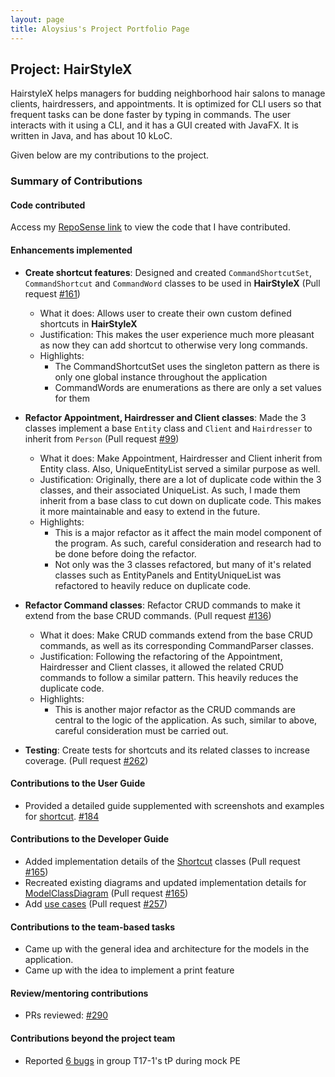 ```yaml
---
layout: page
title: Aloysius's Project Portfolio Page
---
```



## Project: HairStyleX

HairstyleX helps managers for budding neighborhood hair salons to manage clients, hairdressers, and appointments. It is optimized for CLI users so that frequent tasks can be done faster by typing in commands. The user interacts with it using a CLI, and it has a GUI created with JavaFX. It is written in Java, and has about 10 kLoC.

Given below are my contributions to the project.

### Summary of Contributions

#### Code contributed

Access my [RepoSense link](https://nus-cs2103-ay2021s1.github.io/tp-dashboard/#breakdown=true&search=pooty3) to view the code that I have contributed.

#### Enhancements implemented
        
* **Create shortcut features**: Designed and created `CommandShortcutSet`, `CommandShortcut` and `CommandWord` classes to be used in **HairStyleX** (Pull request [\#161](https://github.com/AY2021S1-CS2103T-T15-1/tp/pull/161))
    * What it does: Allows user to create their own custom defined shortcuts in **HairStyleX**
    * Justification:  This makes the user experience much more pleasant as now they can add shortcut to otherwise very long commands.
    * Highlights:
        * The CommandShortcutSet uses the singleton pattern as there is only one global instance throughout the application
        * CommandWords are enumerations as there are only a set values for them

        

* **Refactor Appointment, Hairdresser and Client classes**: Made the 3 classes implement a base `Entity` class and `Client` and `Hairdresser` to inherit from `Person` (Pull request [\#99](https://github.com/AY2021S1-CS2103T-T15-1/tp/pull/99))
    * What it does: Make Appointment, Hairdresser and Client inherit from Entity class. Also, UniqueEntityList served a similar purpose as well.
    * Justification: Originally, there are a lot of duplicate code within the 3 classes, and their associated UniqueList. As such, I made them inherit from a base class to cut down on duplicate code.
    This makes it more maintainable and easy to extend in the future.
    * Highlights: 
        * This is a major refactor as it affect the main model component of the program. As such, careful consideration and research had to be done before doing the refactor.
        * Not only was the 3 classes refactored, but many of it's related classes such as EntityPanels and EntityUniqueList was refactored to heavily reduce on duplicate code.
  
* **Refactor Command classes**: Refactor CRUD commands to make it extend from the base CRUD commands. (Pull request [\#136](https://github.com/AY2021S1-CS2103T-T15-1/tp/pull/136))
    * What it does: Make CRUD commands extend from the base CRUD commands, as well as its corresponding CommandParser classes.
    * Justification: Following the refactoring of the Appointment, Hairdresser and Client classes, it allowed the related CRUD commands to follow a similar pattern. This heavily reduces the duplicate code.
    * Highlights: 
        * This is another major refactor as the CRUD commands are central to the logic of the application. As such, similar to above, careful consideration must be carried out.
* **Testing**: Create tests for shortcuts and its related classes to increase coverage. (Pull request [\#262](https://github.com/AY2021S1-CS2103T-T15-1/tp/pull/262))

#### Contributions to the User Guide

* Provided a detailed guide supplemented with screenshots and examples for [shortcut](https://ay2021s1-cs2103t-t15-1.github.io/tp/UserGuide.html#45-shortcut-commands). [\#184](https://github.com/AY2021S1-CS2103T-T15-1/tp/pull/184)

#### Contributions to the Developer Guide

* Added implementation details of the [Shortcut](https://ay2021s1-cs2103t-t15-1.github.io/tp/DeveloperGuide.html#command-shortcut-feature) classes (Pull request [\#165](https://github.com/AY2021S1-CS2103T-T15-1/tp/pull/165))
* Recreated existing diagrams and updated implementation details for [ModelClassDiagram](https://ay2021s1-cs2103t-t15-1.github.io/tp/DeveloperGuide.html#model-component) (Pull request [\#165](https://github.com/AY2021S1-CS2103T-T15-1/tp/pull/165))
* Add [use cases](https://ay2021s1-cs2103t-t15-1.github.io/tp/DeveloperGuide.html#use-cases-1) (Pull request [\#257](https://github.com/AY2021S1-CS2103T-T15-1/tp/pull/257))

#### Contributions to the team-based tasks

* Came up with the general idea and architecture for the models in the application.
* Came up with the idea to implement a print feature

#### Review/mentoring contributions

* PRs reviewed: [\#290](https://github.com/AY2021S1-CS2103T-T15-1/tp/pull/290)

#### Contributions beyond the project team

* Reported [6 bugs](https://github.com/pooty3/ped/issues) in group T17-1's tP during mock PE
